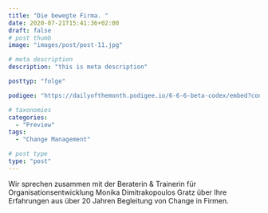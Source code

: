 ```yaml
---
title: "Die bewegte Firma. "
date: 2020-07-21T15:41:36+02:00
draft: false
# post thumb
image: "images/post/post-11.jpg"

# meta description
description: "this is meta description"

posttyp: "folge"

podigee: "https://dailyofthemonth.podigee.io/6-6-6-beta-codex/embed?context=external&token=6GMkSvkE_5bWJE9tGcI7dA"

# taxonomies
categories: 
  - "Preview"
tags:
  - "Change Management"

# post type
type: "post"
---
```


Wir sprechen zusammen mit der Beraterin & Trainerin für Organisationsentwicklung Monika Dimitrakopoulos Gratz über Ihre Erfahrungen aus über 20 Jahren Begleitung von Change in Firmen.